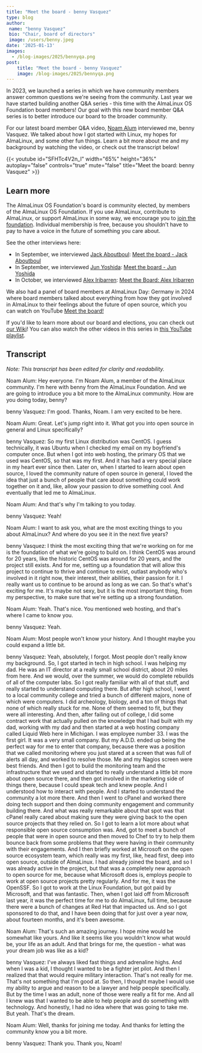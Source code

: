 ```yaml
---
title: "Meet the board - benny Vasquez"
type: blog
author: 
 name: "benny Vasquez"
 bio: "Chair, board of directors"
 image: /users/benny.jpeg
date: '2025-01-13'
images:
  - /blog-images/2025/bennyqa.png
post:
    title: "Meet the board - benny Vasquez"
    image: /blog-images/2025/bennyqa.png
---
```


In 2023, we launched a series in which we have community members answer common questions we're seeing from the community. Last year we have started building another Q&A series - this time with the AlmaLinux OS Foundation board members! Our goal with this new board member Q&A series is to better introduce our board to the broader community.

For our latest board member Q&A video, [Noam Alum](https://www.linkedin.com/in/noam-alum/?originalSubdomain=il) interviewed me, benny Vasquez. We talked about how I got started with Linux, my hopes for AlmaLinux, and some other fun things. Learn a bit more about me and my background by watching the video, or check out the transcript below!

{{< youtube id="SFHTc4V2n_I" width="65%" height="36%" autoplay="false" controls="true" mute="false" title="Meet the board: benny Vasquez" >}}

## Learn more

The AlmaLinux OS Foundation's board is community elected, by members of the AlmaLinux OS Foundation. If you use AlmaLinux, contribute to AlmaLinux, or support AlmaLinux in some way, we encourage you to [join the foundation](/members/). Individual membership is free, because you shouldn't have to pay to have a voice in the future of something you care about. 

See the other interviews here:

* In September, we interviewed [Jack Aboutboul](https://www.linkedin.com/in/jackaboutboul/): [Meet the board - Jack Aboutboul](/blog/2024-09-12-meet-the-board-jack/)
* In September, we interviewed [Jun Yoshida](https://www.linkedin.com/in/jun-yoshida-6b4b5a16/): [Meet the board - Jun Yoshida](blog/2024-09-23-meet-the-board-jun/)
* In October, we interviewed [Alex Iribarren](https://www.linkedin.com/in/iribarren/): [Meet the Board: Alex Iribarren](/blog/2024-10-08-meet-the-board-alex/)

We also had a panel of board members at AlmaLinux Day: Germany in 2024 where board members talked about everything from how they got involved in AlmaLinux to their feelings about the future of open source, which you can watch on YouTube [Meet the board!](https://www.youtube.com/watch?v=PP3OPvmUwTs)

If you'd like to learn more about our board and elections, you can check out [our Wiki](https://wiki.almalinux.org/election2023.html)! You can also watch the other videos in this series in [this YouTube playlist](https://www.youtube.com/playlist?list=PLqKzWfm6zyluP2R_6MTPvYJt20bwitQZJ).

## Transcript

_Note: This transcript has been edited for clarity and readability._

Noam Alum: Hey everyone. I'm Noam Alum, a member of the AlmaLinux community. I'm here with benny from the AlmaLinux Foundation. And we are going to introduce you a bit more to the AlmaLinux community. How are you doing today, benny?

benny Vasquez: I'm good. Thanks, Noam. I am very excited to be here.

Noam Alum: Great. Let's jump right into it. What got you into open source in general and Linux specifically?

benny Vasquez: So my first Linux distribution was CentOS. I guess technically, it was Ubuntu when I checked my email on my boyfriend's computer once. But when I got into web hosting, the primary OS that we used was CentOS, so that was my first. And it has had a very special place in my heart ever since then. Later on, when I started to learn about open source, I loved the community nature of open source in general, I loved the idea that just a bunch of people that care about something could work together on it and, like, allow your passion to drive something cool. And eventually that led me to AlmaLinux. 

Noam Alum: And that's why I'm talking to you today.

benny Vasquez: Yeah! 

Noam Alum: I want to ask you, what are the most exciting things to you about AlmaLinux? And where do you see it in the next five years?

benny Vasquez: I think the most exciting thing that we're working on for me is the foundation of what we're going to build on. I think CentOS was around for 20 years, like the historic CentOS was around for 20 years, and the project still exists. And for me, setting up a foundation that will allow this project to continue to thrive and continue to exist, outlast anybody who's involved in it right now, their interest, their abilities, their passion for it. I really want us to continue to be around as long as we can. So that's what's exciting for me. It's maybe not sexy, but it is the most important thing, from my perspective, to make sure that we're setting up a strong foundation.

Noam Alum: Yeah. That's nice. You mentioned web hosting, and that's where I came to know you.

benny Vasquez: Yeah.

Noam Alum: Most people won't know your history. And I thought maybe you could expand a little bit.

benny Vasquez: Yeah, absolutely, I forgot. Most people don't really know my background. So, I got started in tech in high school. I was helping my dad. He was an IT director at a really small school district, about 20 miles from here. And we would, over the summer, we would do complete rebuilds of all of the computer labs. So I got really familiar with all of that stuff, and really started to understand computing there. But after high school, I went to a local community college and tried a bunch of different majors, none of which were computers. I did archeology, biology, and a ton of things that none of which really stuck for me. None of them seemed to fit, but they were all interesting. And then, after failing out of college, I did some contract work that actually pulled on the knowledge that I had built with my dad, working with my dad and then started at a web hosting company called Liquid Web here in Michigan. I was employee number 33. I was the first girl. It was a very small company. But my A.D.D. ended up being the perfect way for me to enter that company, because there was a position that we called monitoring where you just stared at a screen that was full of alerts all day, and worked to resolve those. Me and my Nagios screen were best friends. And then I got to build the monitoring team and the infrastructure that we used and started to really understand a little bit more about open source there, and then got involved in the marketing side of things there, because I could speak tech and knew people. And I understood how to interact with people. And I started to understand the community a lot more there. And then I went to cPanel and worked there doing tech support and then doing community engagement and community building there. And what was really remarkable about that spot was that cPanel really cared about making sure they were giving back to the open source projects that they relied on. So I got to learn a lot more about what responsible open source consumption was. And, got to meet a bunch of people that were in open source and then moved to Chef to try to help them bounce back from some problems that they were having in their community with their engagements. And I then briefly worked at Microsoft on the open source ecosystem team, which really was my first, like, head first, deep into open source, outside of AlmaLinux. I had already joined the board, and so I was already active in the project, but that was a completely new approach to open source for me, because what Microsoft does is, employs people to work at open source projects pretty regularly. And for me, it was the OpenSSF. So I got to work at the Linux Foundation, but got paid by Microsoft, and that was fantastic. Then, when I got laid off from Microsoft last year, it was the perfect time for me to do AlmaLinux, full time, because there were a bunch of changes at Red Hat that impacted us. And so I got sponsored to do that, and I have been doing that for just over a year now, about fourteen months, and it's been awesome. 

Noam Alum: That's such an amazing journey. I hope mine would be somewhat like yours. And like it seems like you wouldn't know what would be, your life as an adult. And that brings for me, the question - what was your dream job was like as a kid? 

benny Vasquez: I've always liked fast things and adrenaline highs. And when I was a kid, I thought I wanted to be a fighter jet pilot. And then I realized that that would require military interaction. That's not really for me. That's not something that I'm good at. So then, I thought maybe I would use my ability to argue and reason to be a lawyer and help people specifically. But by the time I was an adult, none of those were really a fit for me. And all I knew was that I wanted to be able to help people and do something with technology. And honestly, I had no idea where that was going to take me. But yeah. That's the dream.

Noam Alum: Well, thanks for joining me today. And thanks for letting the community know you a bit more.

benny Vasquez: Thank you. Thank you, Noam!
